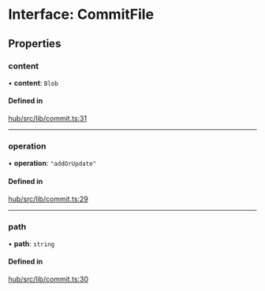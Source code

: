# Interface: CommitFile

## Properties

### content

• **content**: `Blob`

#### Defined in

[hub/src/lib/commit.ts:31](https://github.com/huggingface/huggingface.js/blob/main/packages/hub/src/lib/commit.ts#L31)

___

### operation

• **operation**: ``"addOrUpdate"``

#### Defined in

[hub/src/lib/commit.ts:29](https://github.com/huggingface/huggingface.js/blob/main/packages/hub/src/lib/commit.ts#L29)

___

### path

• **path**: `string`

#### Defined in

[hub/src/lib/commit.ts:30](https://github.com/huggingface/huggingface.js/blob/main/packages/hub/src/lib/commit.ts#L30)
